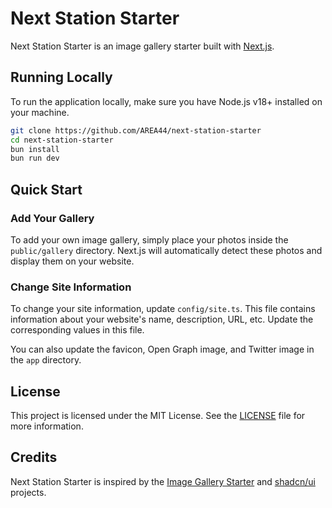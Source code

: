 # Next Station Starter

Next Station Starter is an image gallery starter built with [Next.js](https://nextjs.org).

## Running Locally

To run the application locally, make sure you have Node.js v18+ installed on your machine.

```bash
git clone https://github.com/AREA44/next-station-starter
cd next-station-starter
bun install
bun run dev
```

## Quick Start

### Add Your Gallery

To add your own image gallery, simply place your photos inside the `public/gallery` directory. Next.js will automatically detect these photos and display them on your website.

### Change Site Information

To change your site information, update `config/site.ts`. This file contains information about your website's name, description, URL, etc. Update the corresponding values in this file.

You can also update the favicon, Open Graph image, and Twitter image in the `app` directory.

## License

This project is licensed under the MIT License. See the [LICENSE](LICENSE) file for more information.

## Credits

Next Station Starter is inspired by the [Image Gallery Starter](https://vercel.com/templates/next.js/image-gallery-starter) and [shadcn/ui](https://ui.shadcn.com) projects.
